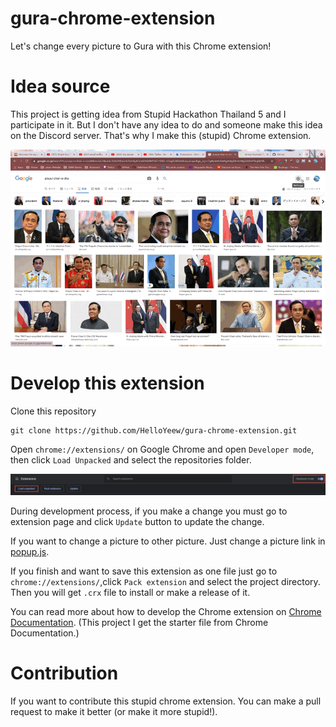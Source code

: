 # gura-chrome-extension

 Let's change every picture to Gura with this Chrome extension!

# Idea source

 This project is getting idea from Stupid Hackathon Thailand 5 and I participate in it. But I don't have any idea to do and someone make this idea on the Discord server. That's why I make this (stupid) Chrome extension.
 
 ![Showcase](readme-pic/showcase.gif)

# Develop this extension

Clone this repository

```shell
git clone https://github.com/HelloYeew/gura-chrome-extension.git
```

Open `chrome://extensions/` on Google Chrome and open `Developer mode`, then click `Load Unpacked` and select the repositories folder.

![Extension](readme-pic/extension.png)

During development process, if you make a change you must go to extension page and click `Update` button to update the change.

If you want to change a picture to other picture. Just change a picture link in [popup.js](popup.js).

If you finish and want to save this extension as one file just go to `chrome://extensions/`,click `Pack extension` and select the project directory. Then you will get `.crx` file to install or make a release of it.

You can read more about how to develop the Chrome extension on [Chrome Documentation](https://developer.chrome.com/docs/extensions/mv3/getstarted/). (This project I get the starter file from Chrome Documentation.)

# Contribution

 If you want to contribute this stupid chrome extension. You can make a pull request to make it better (or make it more stupid!).
